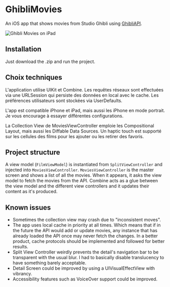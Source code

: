 #  GhibliMovies

An iOS app that shows movies from Studio Ghibli using [GhibliAPI](https://ghibliapi.herokuapp.com/).

![Ghibli Movies on iPad](https://github.com/Pomme2Poule/GhibliMovies/blob/main/presentation.png)

## Installation

Just download the .zip and run the project.

## Choix techniques

L'application utilise UIKit et Combine. Les requêtes réseaux sont effectuées via une URLSession qui persiste des données en local avec le cache. Les préférences utilisateurs sont stockées via UserDefaults.

L'app est compatible iPhone et iPad, mais aussi les iPhone en mode portrait. Je vous encourage à essayer différentes configurations.

La Collection View de MoviesViewController emploie les Compositional Layout, mais aussi les Diffable Data Sources. Un haptic touch est supporté sur les cellules des films pour les ajouter ou les retirer des favoris.

## Project structure

A view model (`FilmViewModel`) is instantiated from `SplitViewController` and injected into `MoviesViewController`. `MoviesViewController` is the master screen and shows a list of all the movies. When it appears, it asks the view model to fetch the movies from the API. Combine acts as a glue between the view model and the different view controllers and it updates their content as it's produced.



## Known issues

* Sometimes the collection view may crash due to "inconsistent moves".
* The app uses local cache in priority at all times. Which means that if in the future the API would add or update movies, any instance that has already loaded the API once may never fetch the changes. In a better product, cache protocols should be implemented and followed for better results.
* Split View Controller weirdly prevents the detail's navigation bar to be transparent with the usual blur. I had to basically disable translucency to have something barely acceptable.
* Detail Screen could be improved by using a UIVisualEffectView with vibrancy.
* Accessibility  features such as VoiceOver support could be improved.
